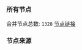 ### 所有节点
合并节点总数: `1328`
[节点链接](https://raw.githubusercontent.com/rzhy1/11/master/sub/sub_merge_base64.txt)

### 节点来源
